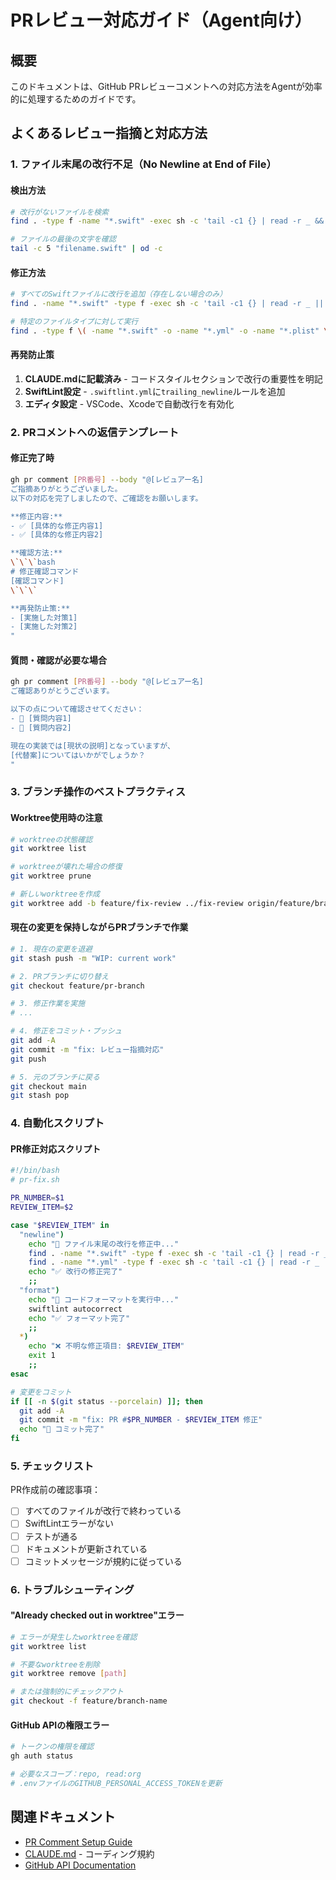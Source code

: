 # PRレビュー対応ガイド（Agent向け）

## 概要
このドキュメントは、GitHub PRレビューコメントへの対応方法をAgentが効率的に処理するためのガイドです。

## よくあるレビュー指摘と対応方法

### 1. ファイル末尾の改行不足（No Newline at End of File）

#### 検出方法
```bash
# 改行がないファイルを検索
find . -type f -name "*.swift" -exec sh -c 'tail -c1 {} | read -r _ && echo {}' \;

# ファイルの最後の文字を確認
tail -c 5 "filename.swift" | od -c
```

#### 修正方法
```bash
# すべてのSwiftファイルに改行を追加（存在しない場合のみ）
find . -name "*.swift" -type f -exec sh -c 'tail -c1 {} | read -r _ || echo >> {}' \;

# 特定のファイルタイプに対して実行
find . -type f \( -name "*.swift" -o -name "*.yml" -o -name "*.plist" \) -exec sh -c 'tail -c1 {} | read -r _ || echo >> {}' \;
```

#### 再発防止策
1. **CLAUDE.mdに記載済み** - コードスタイルセクションで改行の重要性を明記
2. **SwiftLint設定** - `.swiftlint.yml`に`trailing_newline`ルールを追加
3. **エディタ設定** - VSCode、Xcodeで自動改行を有効化

### 2. PRコメントへの返信テンプレート

#### 修正完了時
```bash
gh pr comment [PR番号] --body "@[レビュアー名] 
ご指摘ありがとうございました。
以下の対応を完了しましたので、ご確認をお願いします。

**修正内容:**
- ✅ [具体的な修正内容1]
- ✅ [具体的な修正内容2]

**確認方法:**
\`\`\`bash
# 修正確認コマンド
[確認コマンド]
\`\`\`

**再発防止策:**
- [実施した対策1]
- [実施した対策2]
"
```

#### 質問・確認が必要な場合
```bash
gh pr comment [PR番号] --body "@[レビュアー名]
ご確認ありがとうございます。

以下の点について確認させてください：
- 🤔 [質問内容1]
- 🤔 [質問内容2]

現在の実装では[現状の説明]となっていますが、
[代替案]についてはいかがでしょうか？
"
```

### 3. ブランチ操作のベストプラクティス

#### Worktree使用時の注意
```bash
# worktreeの状態確認
git worktree list

# worktreeが壊れた場合の修復
git worktree prune

# 新しいworktreeを作成
git worktree add -b feature/fix-review ../fix-review origin/feature/branch-name
```

#### 現在の変更を保持しながらPRブランチで作業
```bash
# 1. 現在の変更を退避
git stash push -m "WIP: current work"

# 2. PRブランチに切り替え
git checkout feature/pr-branch

# 3. 修正作業を実施
# ...

# 4. 修正をコミット・プッシュ
git add -A
git commit -m "fix: レビュー指摘対応"
git push

# 5. 元のブランチに戻る
git checkout main
git stash pop
```

### 4. 自動化スクリプト

#### PR修正対応スクリプト
```bash
#!/bin/bash
# pr-fix.sh

PR_NUMBER=$1
REVIEW_ITEM=$2

case "$REVIEW_ITEM" in
  "newline")
    echo "🔧 ファイル末尾の改行を修正中..."
    find . -name "*.swift" -type f -exec sh -c 'tail -c1 {} | read -r _ || echo >> {}' \;
    find . -name "*.yml" -type f -exec sh -c 'tail -c1 {} | read -r _ || echo >> {}' \;
    echo "✅ 改行の修正完了"
    ;;
  "format")
    echo "🔧 コードフォーマットを実行中..."
    swiftlint autocorrect
    echo "✅ フォーマット完了"
    ;;
  *)
    echo "❌ 不明な修正項目: $REVIEW_ITEM"
    exit 1
    ;;
esac

# 変更をコミット
if [[ -n $(git status --porcelain) ]]; then
  git add -A
  git commit -m "fix: PR #$PR_NUMBER - $REVIEW_ITEM 修正"
  echo "📝 コミット完了"
fi
```

### 5. チェックリスト

PR作成前の確認事項：
- [ ] すべてのファイルが改行で終わっている
- [ ] SwiftLintエラーがない
- [ ] テストが通る
- [ ] ドキュメントが更新されている
- [ ] コミットメッセージが規約に従っている

### 6. トラブルシューティング

#### "Already checked out in worktree"エラー
```bash
# エラーが発生したworktreeを確認
git worktree list

# 不要なworktreeを削除
git worktree remove [path]

# または強制的にチェックアウト
git checkout -f feature/branch-name
```

#### GitHub APIの権限エラー
```bash
# トークンの権限を確認
gh auth status

# 必要なスコープ：repo, read:org
# .envファイルのGITHUB_PERSONAL_ACCESS_TOKENを更新
```

## 関連ドキュメント
- [PR Comment Setup Guide](/docs/setup/pr_comment_setup.md)
- [CLAUDE.md](/CLAUDE.md) - コーディング規約
- [GitHub API Documentation](https://docs.github.com/en/rest)